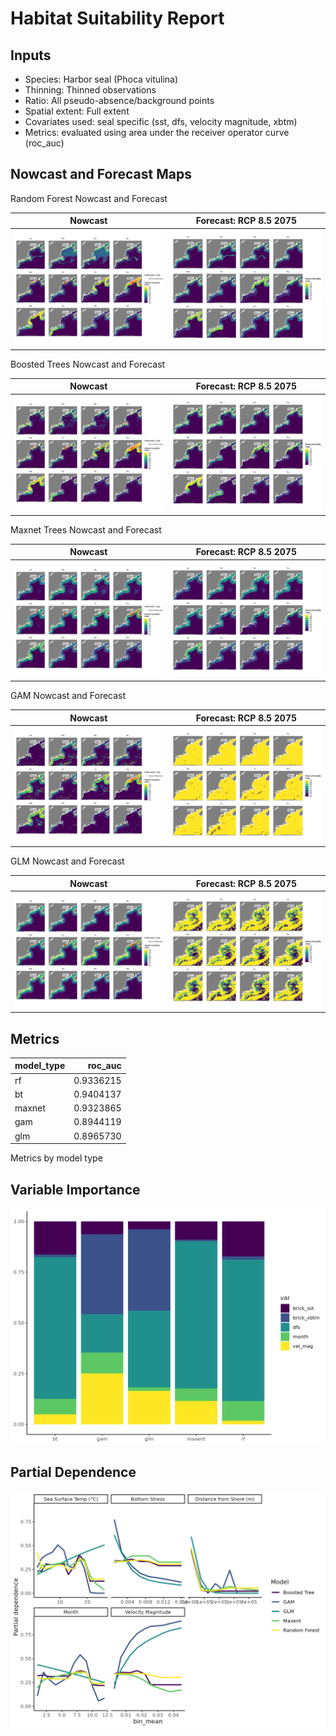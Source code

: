 Habitat Suitability Report
================

## Inputs

- Species: Harbor seal (Phoca vitulina)
- Thinning: Thinned observations
- Ratio: All pseudo-absence/background points
- Spatial extent: Full extent
- Covariates used: seal specific (sst, dfs, velocity magnitude, xbtm)
- Metrics: evaluated using area under the receiver operator curve
  (roc_auc)

## Nowcast and Forecast Maps

Random Forest Nowcast and Forecast

| Nowcast | Forecast: RCP 8.5 2075 |
|:--:|:--:|
| ![](../../../../tidy_reports/versions/c13/000210/c13.000210.01_12_rf_compiled_casts.png) | ![](../../../../tidy_reports/versions/c13/000214/c13.000214.01_12_rf_compiled_casts.png) |

Boosted Trees Nowcast and Forecast

| Nowcast | Forecast: RCP 8.5 2075 |
|:--:|:--:|
| ![](../../../../tidy_reports/versions/c13/000210/c13.000210.01_12_bt_compiled_casts.png) | ![](../../../../tidy_reports/versions/c13/000214/c13.000214.01_12_bt_compiled_casts.png) |

Maxnet Trees Nowcast and Forecast

| Nowcast | Forecast: RCP 8.5 2075 |
|:--:|:--:|
| ![](../../../../tidy_reports/versions/c13/000210/c13.000210.01_12_maxent_compiled_casts.png) | ![](../../../../tidy_reports/versions/c13/000214/c13.000214.01_12_maxent_compiled_casts.png) |

GAM Nowcast and Forecast

| Nowcast | Forecast: RCP 8.5 2075 |
|:--:|:--:|
| ![](../../../../tidy_reports/versions/c13/000210/c13.000210.01_12_gam_compiled_casts.png) | ![](../../../../tidy_reports/versions/c13/000214/c13.000214.01_12_gam_compiled_casts.png) |

GLM Nowcast and Forecast

| Nowcast | Forecast: RCP 8.5 2075 |
|:--:|:--:|
| ![](../../../../tidy_reports/versions/c13/000210/c13.000210.01_12_glm_compiled_casts.png) | ![](../../../../tidy_reports/versions/c13/000214/c13.000214.01_12_glm_compiled_casts.png) |

## Metrics

| model_type |   roc_auc |
|:-----------|----------:|
| rf         | 0.9336215 |
| bt         | 0.9404137 |
| maxnet     | 0.9323865 |
| gam        | 0.8944119 |
| glm        | 0.8965730 |

Metrics by model type

## Variable Importance

![](m13.00021_tidy_compiled_files/figure-gfm/variable_importance-1.png)

## Partial Dependence

![](m13.00021_tidy_compiled_files/figure-gfm/partial_dependence-1.png)
